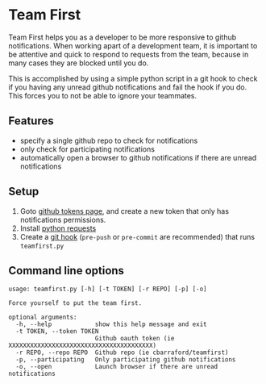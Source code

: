 Team First
==========

Team First helps you as a developer to be more responsive to github
notifications. When working apart of a development team, it is important to be attentive and quick to respond to requests from the team, because in many cases they are blocked until you do.

This is accomplished by using a simple python script in a git hook to check if
you having any unread github notifications and fail the hook if you do. This
forces you to not be able to ignore your teammates.

## Features

 * specify a single github repo to check for notifications
 * only check for participating notifications
 * automatically open a browser to github notifications if there are unread
   notifications


## Setup
1. Goto [github tokens page](https://github.com/settings/tokens), and create a
   new token that only has notifications permissions.
1. Install [python requests](http://docs.python-requests.org/en/master/)
1. Create a [git
   hook](https://git-scm.com/book/en/v2/Customizing-Git-Git-Hooks) (`pre-push` or `pre-commit` are recommended) that runs `teamfirst.py`

## Command line options

```
usage: teamfirst.py [-h] [-t TOKEN] [-r REPO] [-p] [-o]

Force yourself to put the team first.

optional arguments:
  -h, --help            show this help message and exit
  -t TOKEN, --token TOKEN
                        Github oauth token (ie XXXXXXXXXXXXXXXXXXXXXXXXXXXXXXXXXXXXXXXX)
  -r REPO, --repo REPO  Github repo (ie cbarraford/teamfirst)
  -p, --participating   Only participating github notifications
  -o, --open            Launch browser if there are unread notifications
```
